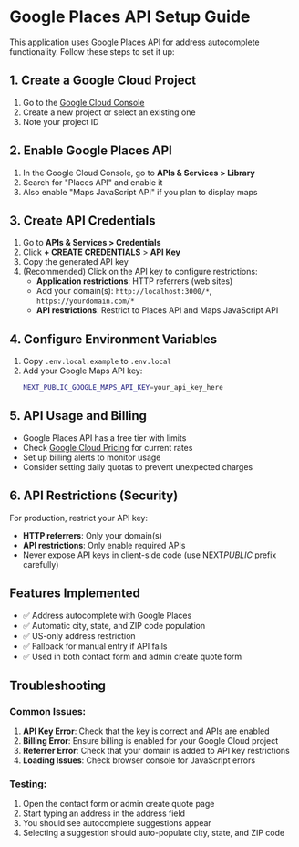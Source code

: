 # Google Places API Setup Guide

This application uses Google Places API for address autocomplete functionality. Follow these steps to set it up:

## 1. Create a Google Cloud Project

1. Go to the [Google Cloud Console](https://console.cloud.google.com/)
2. Create a new project or select an existing one
3. Note your project ID

## 2. Enable Google Places API

1. In the Google Cloud Console, go to **APIs & Services > Library**
2. Search for "Places API" and enable it
3. Also enable "Maps JavaScript API" if you plan to display maps

## 3. Create API Credentials

1. Go to **APIs & Services > Credentials**
2. Click **+ CREATE CREDENTIALS** > **API Key**
3. Copy the generated API key
4. (Recommended) Click on the API key to configure restrictions:
   - **Application restrictions**: HTTP referrers (web sites)
   - Add your domain(s): `http://localhost:3000/*`, `https://yourdomain.com/*`
   - **API restrictions**: Restrict to Places API and Maps JavaScript API

## 4. Configure Environment Variables

1. Copy `.env.local.example` to `.env.local`
2. Add your Google Maps API key:
   ```bash
   NEXT_PUBLIC_GOOGLE_MAPS_API_KEY=your_api_key_here
   ```

## 5. API Usage and Billing

- Google Places API has a free tier with limits
- Check [Google Cloud Pricing](https://cloud.google.com/maps-platform/pricing) for current rates
- Set up billing alerts to monitor usage
- Consider setting daily quotas to prevent unexpected charges

## 6. API Restrictions (Security)

For production, restrict your API key:

- **HTTP referrers**: Only your domain(s)
- **API restrictions**: Only enable required APIs
- Never expose API keys in client-side code (use NEXT*PUBLIC* prefix carefully)

## Features Implemented

- ✅ Address autocomplete with Google Places
- ✅ Automatic city, state, and ZIP code population
- ✅ US-only address restriction
- ✅ Fallback for manual entry if API fails
- ✅ Used in both contact form and admin create quote form

## Troubleshooting

### Common Issues:

1. **API Key Error**: Check that the key is correct and APIs are enabled
2. **Billing Error**: Ensure billing is enabled for your Google Cloud project
3. **Referrer Error**: Check that your domain is added to API key restrictions
4. **Loading Issues**: Check browser console for JavaScript errors

### Testing:

1. Open the contact form or admin create quote page
2. Start typing an address in the address field
3. You should see autocomplete suggestions appear
4. Selecting a suggestion should auto-populate city, state, and ZIP code
